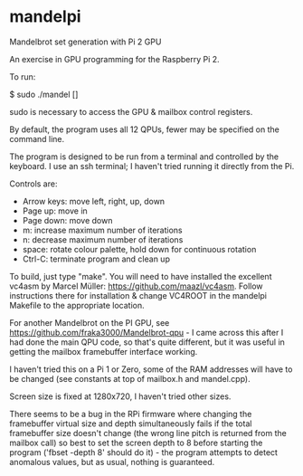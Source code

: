# mandelpi
Mandelbrot set generation with Pi 2 GPU

An exercise in GPU programming for the Raspberry Pi 2.

To run:

$ sudo ./mandel [<num QPUs>]

sudo is necessary to access the GPU & mailbox control registers.

By default, the program uses all 12 QPUs, fewer may be specified on the command line.

The program is designed to be run from a terminal and controlled by the keyboard. I use an ssh terminal; I haven't tried running it directly from the Pi.

Controls are:

* Arrow keys: move left, right, up, down
* Page up: move in
* Page down: move down
* m: increase maximum number of iterations
* n: decrease maximum number of iterations
* space: rotate colour palette, hold down for continuous rotation
* Ctrl-C: terminate program and clean up

To build, just type "make". You will need to have installed the excellent vc4asm by Marcel Müller: https://github.com/maazl/vc4asm. Follow instructions there for installation & change VC4ROOT in the mandelpi Makefile to the appropriate location.

For another Mandelbrot on the PI GPU, see https://github.com/fraka3000/Mandelbrot-qpu - I came across this after I had done the main QPU code, so that's quite different, but it was useful in getting the mailbox framebuffer interface working.

I haven't tried this on a Pi 1 or Zero, some of the RAM addresses will have to be changed (see constants at top of mailbox.h and mandel.cpp).

Screen size is fixed at 1280x720, I haven't tried other sizes.

There seems to be a bug in the RPi firmware where changing the framebuffer virtual size and depth simultaneously fails if the total framebuffer size doesn't change (the wrong line pitch is returned from the mailbox call) so best to set the screen depth to 8 before starting the program ('fbset -depth 8' should do it) - the program attempts to detect anomalous values, but as usual, nothing is guaranteed.

